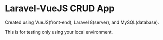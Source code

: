# Laravel-VueJS CRUD App
Created using VueJS(front-end), Laravel 8(server), and MySQL(database).

This is for testing only using your local environment.

